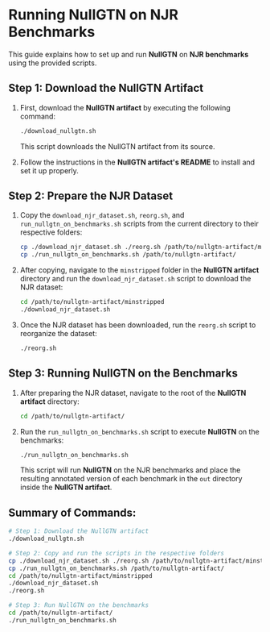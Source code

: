 # Running NullGTN on NJR Benchmarks

This guide explains how to set up and run **NullGTN** on **NJR benchmarks** using the provided scripts.

## Step 1: Download the NullGTN Artifact

1. First, download the **NullGTN artifact** by executing the following command:
    ```bash
    ./download_nullgtn.sh
    ```
    This script downloads the NullGTN artifact from its source.

2. Follow the instructions in the **NullGTN artifact's README** to install and set it up properly.

## Step 2: Prepare the NJR Dataset

1. Copy the `download_njr_dataset.sh`, `reorg.sh`, and `run_nullgtn_on_benchmarks.sh` scripts from the current directory to their respective folders:
    ```bash
    cp ./download_njr_dataset.sh ./reorg.sh /path/to/nullgtn-artifact/minstripped/
    cp ./run_nullgtn_on_benchmarks.sh /path/to/nullgtn-artifact/
    ```

2. After copying, navigate to the `minstripped` folder in the **NullGTN artifact** directory and run the `download_njr_dataset.sh` script to download the NJR dataset:
    ```bash
    cd /path/to/nullgtn-artifact/minstripped
    ./download_njr_dataset.sh
    ```

3. Once the NJR dataset has been downloaded, run the `reorg.sh` script to reorganize the dataset:
    ```bash
    ./reorg.sh
    ```

## Step 3: Running NullGTN on the Benchmarks

1. After preparing the NJR dataset, navigate to the root of the **NullGTN artifact** directory:
    ```bash
    cd /path/to/nullgtn-artifact/
    ```

2. Run the `run_nullgtn_on_benchmarks.sh` script to execute **NullGTN** on the benchmarks:
    ```bash
    ./run_nullgtn_on_benchmarks.sh
    ```

    This script will run **NullGTN** on the NJR benchmarks and place the resulting annotated version of each benchmark in the `out` directory inside the **NullGTN artifact**.

## Summary of Commands:
```bash
# Step 1: Download the NullGTN artifact
./download_nullgtn.sh

# Step 2: Copy and run the scripts in the respective folders
cp ./download_njr_dataset.sh ./reorg.sh /path/to/nullgtn-artifact/minstripped/
cp ./run_nullgtn_on_benchmarks.sh /path/to/nullgtn-artifact/
cd /path/to/nullgtn-artifact/minstripped
./download_njr_dataset.sh
./reorg.sh

# Step 3: Run NullGTN on the benchmarks
cd /path/to/nullgtn-artifact/
./run_nullgtn_on_benchmarks.sh

